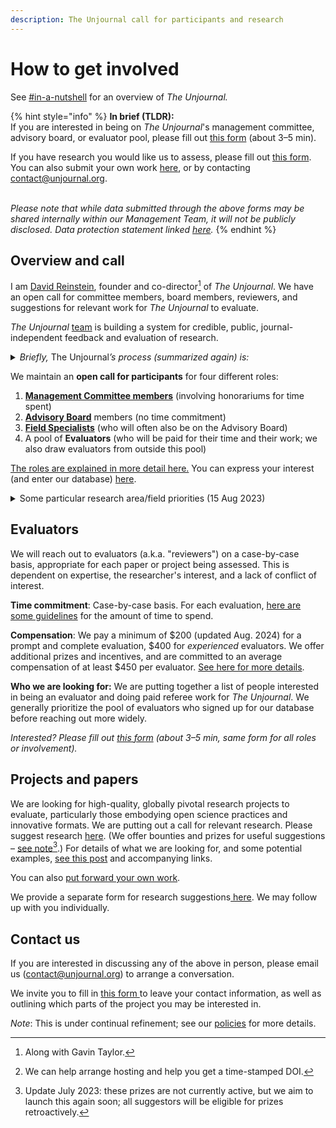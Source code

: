 ```yaml
---
description: The Unjournal call for participants and research
---
```


# How to get involved

See [#in-a-nutshell](../#in-a-nutshell "mention") for an overview of _The Unjournal._

{% hint style="info" %}
**In brief (TLDR):**\
If you are interested in being on _The_ _Unjournal_'s management committee, advisory board, or evaluator pool, please fill out [this form](https://bit.ly/ujteam) (about 3–5 min).&#x20;

If you have research you would like us to assess, please fill out [this form](https://bit.ly/UJsuggest). You can also submit your own work [here](https://bit.ly/UJsubmit), or by contacting [contact@unjournal.org](https://app.gitbook.com/u/Kb2a1KdsgsTOM7ZYPPCIyGkho3Q2).

\
_Please note that while data submitted through the above forms may be shared internally within our Management Team, it will not be publicly disclosed. Data protection statement linked_ [_here_](https://bit.ly/46y0LqH)_._
{% endhint %}

## Overview and call

I am [David Reinstein](https://www.davidreinstein.org/), founder and co-director[^1] of _The Unjournal_. We have an open call for committee members, board members, reviewers, and suggestions for relevant work for _The Unjournal_ to evaluate.

_The Unjournal_ [team](https://globalimpact.gitbook.io/archived-the-unjournal-project/readme-1/discussion-team) is building a system for credible, public, journal-independent feedback and evaluation of research.

<details>

<summary><em>Briefly,</em> The Unjournal<em>’s process (summarized again) is:</em></summary>

* Identify, invite, or select contributions of relevant research _that_ [_is publicly hosted_](#user-content-fn-2)[^2] on any open platform or archive in any format.
* Pay evaluators to give careful feedback on this work, with prizes and incentives for strong evaluation work.
* Elicit quantifiable and comparable metrics of research quality as credible measures of value (see: [evaluator guidelines](../../policies-projects-evaluation-workflow/evaluation/guidelines-for-evaluators/)). Synthesize the results of these evaluations in useful ways.
* Publicly post and link all reviews of the work. Award financial prizes for the work judged strongest.
* Allow _evaluators_ to choose if they wish to remain anonymous or to "sign" their reviews.
* Aim to be as transparent as possible in these processes.

</details>

We maintain an **open call for participants** for four different roles:

1. [**Management Committee members**](../organizational-roles-and-responsibilities/#management-committee-members) (involving honorariums for time spent)
2. [**Advisory Board**](../organizational-roles-and-responsibilities/#advisory-board-members-abm) members (no time commitment)
3. [**Field Specialists**](../organizational-roles-and-responsibilities/#field-specialists-fs) (who will often also be on the Advisory Board)
4. A pool of **Evaluators** (who will be paid for their time and their work; we also draw evaluators from outside this pool)

[The roles are explained in more detail here.](../organizational-roles-and-responsibilities/) You can express your interest (and enter our database) [here](https://bit.ly/ujteam).

<details>

<summary>Some particular research area/field priorities (15 Aug 2023)</summary>

We're interested in researchers and research-users who want to help us prioritize work for evaluation, and manage evaluations, considering

... research in any social science/economics/policy/impact-assessment area, and

... research with the potential to be among the most globally-impactful.



Some particular areas where we are hoping to expand our expertise (as of  15 Aug 2023) include:

\- Biological & pandemic risk&#x20;

\- AI governance, AI safety&#x20;

\- Animal welfare, markets for animal products&#x20;

\- Long-term trends, demography

\- Macroeconomics/growth/(public) finance

\- Quantitative political science (voting, lobbying, etc.)

\- Social impact of new technology (including AI)

</details>

## **Evaluators**

We will reach out to evaluators (a.k.a. "reviewers") on a case-by-case basis, appropriate for each paper or project being assessed. This is dependent on expertise, the researcher's interest, and a lack of conflict of interest.&#x20;

**Time commitment**: Case-by-case basis. For each evaluation, [here are some guidelines](../../policies-projects-evaluation-workflow/evaluation/guidelines-for-evaluators/#length-and-time-possible-benchmarks) for the amount of time to spend.

**Compensation**: We pay a minimum of $200 (updated Aug. 2024) for a prompt and complete evaluation, $400 for _experienced_ evaluators. We offer additional prizes and incentives, and are committed to an average compensation of at least $450 per evaluator.  [See here for more details](../../policies-projects-evaluation-workflow/evaluation/for-prospective-evaluators.md).

**Who we are looking for:** We are putting together a list of people interested in being an evaluator and doing paid referee work for _The Unjournal_. We generally prioritize the pool of evaluators who signed up for our database before reaching out more widely.

_Interested? Please fill out_ [_this form_](https://airtable.com/shrtMv4hNlv8aL7Yy) _(about 3–5 min, same form for all roles or involvement)._

## **Projects and papers**

We are looking for high-quality, globally pivotal research projects to evaluate, particularly those embodying open science practices and innovative formats. We are putting out a call for relevant research. Please suggest research [here](https://airtable.com/applDG6ifmUmeEJ7j/shrAsvmrx05PDHfdw). (We offer bounties and prizes for useful suggestions – [see note](#user-content-fn-3)[^3].) For details of what we are looking for, and some potential examples, [see this post](https://forum.effectivealtruism.org/posts/kftzYdmZf4nj2ExN7/what-pivotal-and-useful-research-would-you-like-to-see) and accompanying links.

You can also [put forward your own work](https://airtable.com/applDG6ifmUmeEJ7j/shrcN2cwsXpmnkOL1).

We provide a separate form for research suggestions[ here](https://airtable.com/applDG6ifmUmeEJ7j/shrAsvmrx05PDHfdw). We may follow up with you individually.

## Contact us

If you are interested in discussing any of the above in person, please email us ([contact@unjournal.org](https://app.gitbook.com/u/Kb2a1KdsgsTOM7ZYPPCIyGkho3Q2)) to arrange a conversation.

We invite you to fill in [this form ](https://airtable.com/appbPYEw9nURln7Qg/shrtMv4hNlv8aL7Yy)to leave your contact information, as well as outlining which parts of the project you may be interested in.

_Note_: This is under continual refinement; see our [policies](../../policies-projects-evaluation-workflow/) for more details.



[^1]: Along with Gavin Taylor.

[^2]: We can help arrange hosting and help you get a time-stamped DOI.

[^3]: Update July 2023: these prizes are not currently active, but we aim to launch this again soon; all suggestors will be eligible for prizes retroactively.
